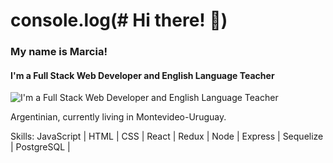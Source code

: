 
# console.log(# Hi there! 👋)
### My name is Marcia!
#### I'm a Full Stack Web Developer and English Language Teacher
![I'm a Full Stack Web Developer and English Language Teacher](https://i.gifer.com/A8gJ.gif)

Argentinian, currently living in Montevideo-Uruguay.

Skills:  JavaScript | HTML | CSS | React | Redux | Node | Express | Sequelize | PostgreSQL |
